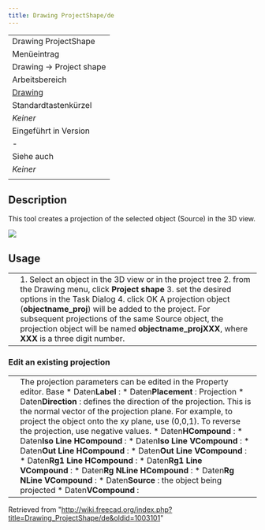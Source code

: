 ```yaml
---
title: Drawing ProjectShape/de
---
```

|  |
| --- |
| Drawing ProjectShape |
| Menüeintrag |
| Drawing → Project shape |
| Arbeitsbereich |
| [Drawing](/Drawing_Workbench/de "Drawing Workbench/de") |
| Standardtastenkürzel |
| *Keiner* |
| Eingeführt in Version |
| - |
| Siehe auch |
| *Keiner* |
|  |

## Description

This tool creates a projection of the selected object (Source) in the 3D view.

![](/images/ProjectShape1_it.png)

## Usage

|  |  |
| --- | --- |
|  | 1. Select an object in the 3D view or in the project tree 2. from the Drawing menu, click **Project shape** 3. set the desired options in the Task Dialog 4. click OK   A projection object (**objectname\_proj**) will be added to the project. For subsequent projections of the same Source object, the projection object will be named **objectname\_projXXX**, where **XXX** is a three digit number. |

### Edit an existing projection

|  |  |
| --- | --- |
|  | The projection parameters can be edited in the Property editor.    Base   * Daten**Label** : * Daten**Placement** :   Projection   * Daten**Direction** : defines the direction of the projection. This is the normal vector of the projection plane. For example, to project the object onto the xy plane, use (0,0,1). To reverse the projection, use negative values. * Daten**HCompound** : * Daten**Iso Line HCompound** : * Daten**Iso Line VCompound** : * Daten**Out Line HCompound** : * Daten**Out Line VCompound** : * Daten**Rg1 Line HCompound** : * Daten**Rg1 Line VCompound** : * Daten**Rg NLine HCompound** : * Daten**Rg NLine VCompound** : * Daten**Source** : the object being projected * Daten**VCompound** : |

Retrieved from "<http://wiki.freecad.org/index.php?title=Drawing_ProjectShape/de&oldid=1003101>"